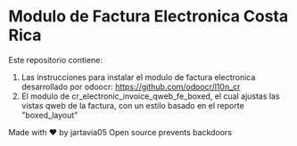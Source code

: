 # Modulo de Factura Electronica Costa Rica
Este repositorio contiene:
1. Las instrucciones para instalar el modulo de factura electronica desarrollado por odoocr: https://github.com/odoocr/l10n_cr
2. El modulo de cr_electronic_invoice_qweb_fe_boxed, el cual ajustas las vistas qweb de la factura, con un estilo basado en el reporte "boxed_layout"


Made with ❤ by jartavia05
Open source prevents backdoors
